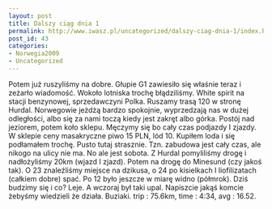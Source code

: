 ```yaml
---
layout: post
title: Dalszy ciąg dnia 1
permalink: http://www.iwasz.pl/uncategorized/dalszy-ciag-dnia-1/index.html
post_id: 43
categories: 
- Norwegia2009
- Uncategorized
---
```


Potem już ruszyliśmy na dobre. Głupie G1 zawiesiło się właśnie teraz i zeżarło wiadomość. Wokoło lotniska trochę błądziliśmy. White spirit na stacji benzynowej, sprzedawczyni Polka. Ruszamy trasą 120 w stronę Hurdal. Norwegowie jeżdżą bardzo spokojnie, wyprzedzają nas w dużej odległości, albo się za nami toczą kiedy jest zakręt albo górka. Postój nad jeziorem, potem koło sklepu. Męczymy się bo cały czas podjazdy I zjazdy. W sklepie ceny masakryczne piwo 15 PLN, lód 10. Kupiłem loda i się podłamałem trochę. Pusto tutaj strasznie. Tzn. zabudowa jest cały czas, ale nikogo na ulicy nie ma. No ale jest sobota. Z Hurdal pomyliliśmy drogę i nadłożyliśmy 20km (wjazd I zjazd). Potem na drogę do Minesund (czy jakoś tak). O 23 znaleźliśmy miejsce na dzikusa, o 24 po kisielkach I liofilizatach (całkiem dobre) spać. Po 12 było jeszcze w miarę widno (półmrok). Dziś budzimy się i co? Leje. A wczoraj był taki upal. Napiszcie jakąś komcie żebyśmy wiedzieli że działa. Buziaki. trip : 75.6km, time : 4:34, avg : 16.52.